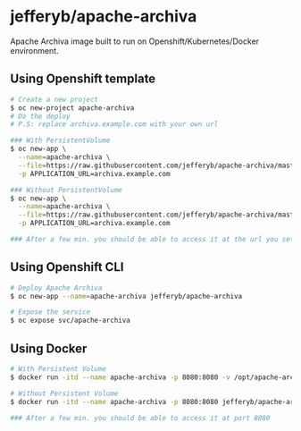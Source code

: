 # jefferyb/apache-archiva

Apache Archiva image built to run on Openshift/Kubernetes/Docker environment.

## Using Openshift template

```bash
# Create a new project
$ oc new-project apache-archiva
# Do the deploy
# P.S: replace archiva.example.com with your own url

### With PersistentVolume
$ oc new-app \
  --name=apache-archiva \
  --file=https://raw.githubusercontent.com/jefferyb/apache-archiva/master/openshift-templates/apache-archiva-openshift-template.yaml \
  -p APPLICATION_URL=archiva.example.com

### Without PersistentVolume
$ oc new-app \
  --name=apache-archiva \
  --file=https://raw.githubusercontent.com/jefferyb/apache-archiva/master/openshift-templates/apache-archiva-openshift-template-ephemeral.yaml \
  -p APPLICATION_URL=archiva.example.com

### After a few min. you should be able to access it at the url you set APPLICATION_URL to, archiva.example.com
```

## Using Openshift CLI

```bash
# Deploy Apache Archiva
$ oc new-app --name=apache-archiva jefferyb/apache-archiva

# Expose the service
$ oc expose svc/apache-archiva
```

## Using Docker

```bash
# With Persistent Volume
$ docker run -itd --name apache-archiva -p 8080:8080 -v /opt/apache-archiva:/opt/app-root/archiva-base jefferyb/apache-archiva

# Without Persistent Volume
$ docker run -itd --name apache-archiva -p 8080:8080 jefferyb/apache-archiva

### After a few min. you should be able to access it at port 8080
```
